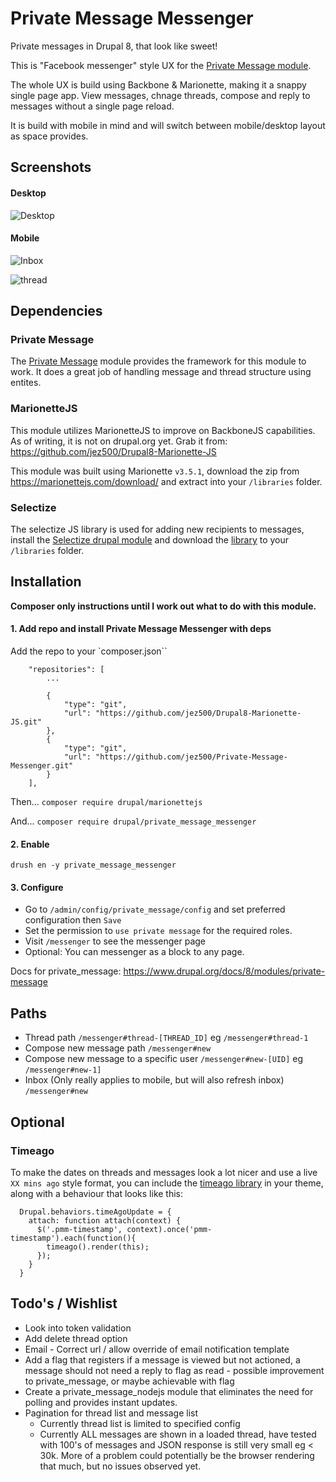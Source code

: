 # Private Message Messenger

Private messages in Drupal 8, that look like sweet!

This is "Facebook messenger" style UX for the [Private Message module](https://www.drupal.org/project/private_message).

The whole UX is build using Backbone & Marionette, making it a snappy single page app. View messages, chnage threads,
compose and reply to messages without a single page reload.

It is build with mobile in mind and will switch between mobile/desktop layout as space provides.

## Screenshots

#### Desktop

![Desktop](https://preview.ibb.co/jHm7bb/messenger_desktop.jpg)

#### Mobile

![Inbox](https://image.ibb.co/c38aUw/messenger_mobile_inbox.jpg)

![thread](https://image.ibb.co/bSsfwb/messenger_mobile_thread.jpg)

## Dependencies

### Private Message

The [Private Message](https://www.drupal.org/project/private_message) module provides the framework for this module
to work. It does a great job of handling message and thread structure using entites.

### MarionetteJS

This module utilizes MarionetteJS to improve on BackboneJS capabilities. As of writing, it is not on drupal.org yet.
Grab it from: https://github.com/jez500/Drupal8-Marionette-JS

This module was built using Marionette `v3.5.1`, download the zip from https://marionettejs.com/download/ and extract
into your `/libraries` folder.

### Selectize

The selectize JS library is used for adding new recipients to messages, install the
[Selectize drupal module](https://www.drupal.org/project/selectize) and download the
[library](https://github.com/selectize/selectize.js/releases) to your `/libraries` folder.

## Installation

**Composer only instructions until I work out what to do with this module.**

#### 1. Add repo and install Private Message Messenger with deps

Add the repo to your `composer.json``

```
    "repositories": [
        ...

        {
            "type": "git",
            "url": "https://github.com/jez500/Drupal8-Marionette-JS.git"
        },
        {
            "type": "git",
            "url": "https://github.com/jez500/Private-Message-Messenger.git"
        }
    ],

```

Then...
`composer require drupal/marionettejs`

And...
`composer require drupal/private_message_messenger`

#### 2. Enable

`drush en -y private_message_messenger`

#### 3. Configure

* Go to `/admin/config/private_message/config` and set preferred configuration then `Save`
* Set the permission to `use private message` for the required roles.
* Visit `/messenger` to see the messenger page
* Optional: You can messenger as a block to any page.

Docs for private_message: https://www.drupal.org/docs/8/modules/private-message

## Paths

* Thread path `/messenger#thread-[THREAD_ID]` eg `/messenger#thread-1`
* Compose new message path `/messenger#new`
* Compose new message to a specific user `/messenger#new-[UID]` eg `/messenger#new-1]`
* Inbox (Only really applies to mobile, but will also refresh inbox) `/messenger#new`

## Optional

### Timeago

To make the dates on threads and messages look a lot nicer and use a live `XX mins ago` style format, you can include
the [timeago library](http://timeago.org/) in your theme, along with a behaviour that looks like this:

```
  Drupal.behaviors.timeAgoUpdate = {
    attach: function attach(context) {
      $('.pmm-timestamp', context).once('pmm-timestamp').each(function(){
        timeago().render(this);
      });
    }
  }
```

## Todo's / Wishlist

* Look into token validation
* Add delete thread option
* Email - Correct url / allow override of email notification template
* Add a flag that registers if a message is viewed but not actioned, a message should not need a reply to flag as
read - possible improvement to private_message, or maybe achievable with flag
* Create a private_message_nodejs module that eliminates the need for polling and provides instant updates.
* Pagination for thread list and message list
  * Currently thread list is limited to specified config
  * Currently ALL messages are shown in a loaded thread, have tested with 100's of messages and JSON response is still
  very small eg < 30k. More of a problem could potentially be the browser rendering that much, but no issues observed
  yet.

